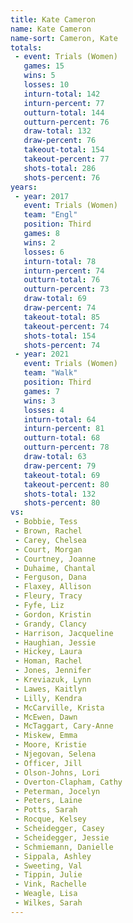 ```yaml
---
title: Kate Cameron
name: Kate Cameron
name-sort: Cameron, Kate
totals:
 - event: Trials (Women)
   games: 15
   wins: 5
   losses: 10
   inturn-total: 142
   inturn-percent: 77
   outturn-total: 144
   outturn-percent: 76
   draw-total: 132
   draw-percent: 76
   takeout-total: 154
   takeout-percent: 77
   shots-total: 286
   shots-percent: 76
years:
 - year: 2017
   event: Trials (Women)
   team: "Engl"
   position: Third
   games: 8
   wins: 2
   losses: 6
   inturn-total: 78
   inturn-percent: 74
   outturn-total: 76
   outturn-percent: 73
   draw-total: 69
   draw-percent: 74
   takeout-total: 85
   takeout-percent: 74
   shots-total: 154
   shots-percent: 74
 - year: 2021
   event: Trials (Women)
   team: "Walk"
   position: Third
   games: 7
   wins: 3
   losses: 4
   inturn-total: 64
   inturn-percent: 81
   outturn-total: 68
   outturn-percent: 78
   draw-total: 63
   draw-percent: 79
   takeout-total: 69
   takeout-percent: 80
   shots-total: 132
   shots-percent: 80
vs:
 - Bobbie, Tess
 - Brown, Rachel
 - Carey, Chelsea
 - Court, Morgan
 - Courtney, Joanne
 - Duhaime, Chantal
 - Ferguson, Dana
 - Flaxey, Allison
 - Fleury, Tracy
 - Fyfe, Liz
 - Gordon, Kristin
 - Grandy, Clancy
 - Harrison, Jacqueline
 - Haughian, Jessie
 - Hickey, Laura
 - Homan, Rachel
 - Jones, Jennifer
 - Kreviazuk, Lynn
 - Lawes, Kaitlyn
 - Lilly, Kendra
 - McCarville, Krista
 - McEwen, Dawn
 - McTaggart, Cary-Anne
 - Miskew, Emma
 - Moore, Kristie
 - Njegovan, Selena
 - Officer, Jill
 - Olson-Johns, Lori
 - Overton-Clapham, Cathy
 - Peterman, Jocelyn
 - Peters, Laine
 - Potts, Sarah
 - Rocque, Kelsey
 - Scheidegger, Casey
 - Scheidegger, Jessie
 - Schmiemann, Danielle
 - Sippala, Ashley
 - Sweeting, Val
 - Tippin, Julie
 - Vink, Rachelle
 - Weagle, Lisa
 - Wilkes, Sarah
---
```

